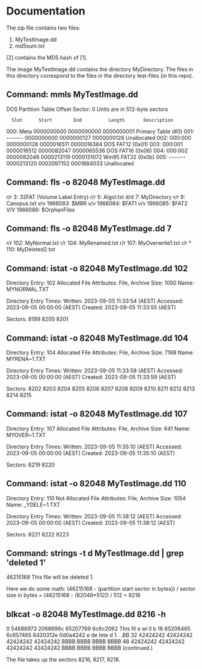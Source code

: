 # Documentation
The zip file contains two files:
1. MyTestImage.dd
2. md5sum.txt

[2] contains the MD5 hash of [1].

The image MyTestImage.dd contains the directory MyDirectory. The files in this directory correspond to the files in the directory test-files (in this repo).

## Command: mmls MyTestImage.dd
DOS Partition Table
Offset Sector: 0
Units are in 512-byte sectors

      Slot      Start        End          Length       Description
000:  Meta      0000000000   0000000000   0000000001   Primary Table (#0)
001:  -------   0000000000   0000000127   0000000128   Unallocated
002:  000:000   0000000128   0000016511   0000016384   DOS FAT12 (0x01)
003:  000:001   0000016512   0000082047   0000065536   DOS FAT16 (0x06)
004:  000:002   0000082048   0000213119   0000131072   Win95 FAT32 (0x0b)
005:  -------   0000213120   0002097152   0001884033   Unallocated

## Command: fls -o 82048 MyTestImage.dd 
r/r 3:  32FAT       (Volume Label Entry)
r/r 5:  Algol.txt
d/d 7:  MyDirectory
r/r 9:  Canopus.txt
v/v 1966083:    $MBR
v/v 1966084:    $FAT1
v/v 1966085:    $FAT2
V/V 1966086:    $OrphanFiles

## Command: fls -o 82048 MyTestImage.dd 7
r/r 102:        MyNormal.txt
r/r 104:        MyRenamed.txt
r/r 107:        MyOverwrite1.txt
r/r * 110:      MyDeleted2.txt

## Command: istat -o 82048 MyTestImage.dd 102
Directory Entry: 102
Allocated
File Attributes: File, Archive
Size: 1050
Name: MYNORMAL.TXT

Directory Entry Times:
Written:        2023-09-05 11:33:54 (AEST)
Accessed:       2023-09-05 00:00:00 (AEST)
Created:        2023-09-05 11:33:55 (AEST)

Sectors:
8199 8200 8201

## Command: istat -o 82048 MyTestImage.dd 104
Directory Entry: 104
Allocated
File Attributes: File, Archive
Size: 7168
Name: MYRENA~1.TXT

Directory Entry Times:
Written:        2023-09-05 11:33:58 (AEST)
Accessed:       2023-09-05 00:00:00 (AEST)
Created:        2023-09-05 11:33:59 (AEST)

Sectors:
8202 8203 8204 8205 8206 8207 8208 8209
8210 8211 8212 8213 8214 8215

## Command: istat -o 82048 MyTestImage.dd 107
Directory Entry: 107
Allocated
File Attributes: File, Archive
Size: 641
Name: MYOVER~1.TXT

Directory Entry Times:
Written:        2023-09-05 11:35:10 (AEST)
Accessed:       2023-09-05 00:00:00 (AEST)
Created:        2023-09-05 11:35:10 (AEST)

Sectors:
8219 8220

## Command: istat -o 82048 MyTestImage.dd 110
Directory Entry: 110
Not Allocated
File Attributes: File, Archive
Size: 1054
Name: _YDELE~1.TXT

Directory Entry Times:
Written:        2023-09-05 11:38:12 (AEST)
Accessed:       2023-09-05 00:00:00 (AEST)
Created:        2023-09-05 11:38:12 (AEST)

Sectors:
8221 8222 8223

## Command: strings -t d MyTestImage.dd | grep 'deleted 1'
46215168 This file will be deleted 1.

Here we do some math: 
(46215168 - (partition start sector in bytes)) / sector size in bytes
= (46215168 - (82048*512)) / 512
= 8216

##  blkcat -o 82048 MyTestImage.dd 8216 -h
0       54686973 2066696c 65207769 6c6c2062     This  fil e wi ll b
16      65206465 6c657465 6420312e 0d0a4242     e de lete d 1. ..BB
32      42424242 42424242 42424242 42424242     BBBB BBBB BBBB BBBB
48      42424242 42424242 42424242 42424242     BBBB BBBB BBBB BBBB
(continued.)

The file takes up the sectors 8216, 8217, 8218.
